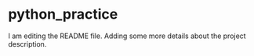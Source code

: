 # python_practice
I am editing the README file. Adding some more details about the project description.
